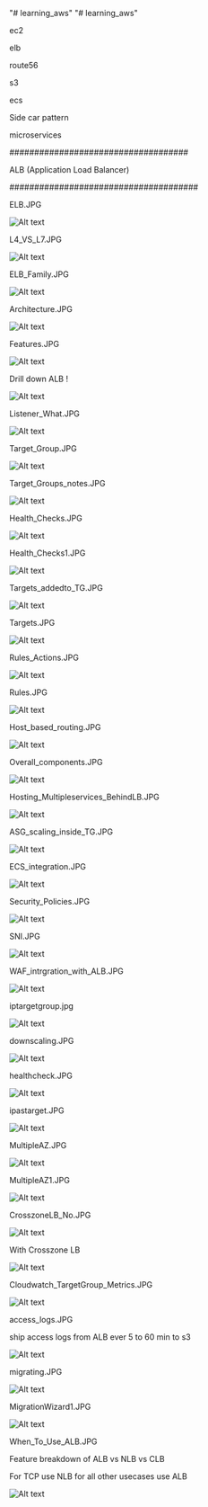 "# learning_aws" 
"# learning_aws" 

ec2

elb

route56

s3

ecs


Side car pattern

microservices

####################################

ALB (Application Load Balancer)

######################################

ELB.JPG

![Alt text](ELB.JPG?raw=true "ELB")

L4_VS_L7.JPG

![Alt text](L4_VS_L7.JPG?raw=true "L4_VS_L7")

ELB_Family.JPG

![Alt text](ELB_Family.JPG?raw=true "ELB_Family")

Architecture.JPG

![Alt text](Architecture.JPG?raw=true "Architecture")

Features.JPG

![Alt text](Features.JPG?raw=true "Features")

Drill down ALB  !

![Alt text](Listeners.JPG?raw=true "Listeners")

Listener_What.JPG

![Alt text](Listener_What.JPG?raw=true "Listener_What")

Target_Group.JPG

![Alt text](Target_Group.JPG?raw=true "Target_Group")

Target_Groups_notes.JPG

![Alt text](Target_Groups_notes.JPG?raw=true "Target_Groups_notes")


Health_Checks.JPG

![Alt text](Health_Checks.JPG?raw=true "Health_Checks")


Health_Checks1.JPG

![Alt text](Health_Checks1.JPG?raw=true "Health_Checks1")

Targets_addedto_TG.JPG

![Alt text](Targets_addedto_TG.JPG?raw=true "Targets_addedto_TG")

Targets.JPG

![Alt text](Targets.JPG?raw=true "Targets.JPG")

Rules_Actions.JPG

![Alt text](Rules_Actions.JPG?raw=true "Rules_Actions.JPG")

Rules.JPG

![Alt text](Rules.JPG?raw=true "Rules.JPG")

Host_based_routing.JPG

![Alt text](Host_based_routing.JPG?raw=true "Host_based_routing.JPG")

Overall_components.JPG

![Alt text](Overall_components.JPG?raw=true "Overall_components.JPG")

Hosting_Multipleservices_BehindLB.JPG

![Alt text](Hosting_Multipleservices_BehindLB.JPG?raw=true "Hosting_Multipleservices_BehindLB.JPG")

ASG_scaling_inside_TG.JPG

![Alt text](ASG_scaling_inside_TG.JPG?raw=true "ASG_scaling_inside_TG.JPG")

ECS_integration.JPG

![Alt text](ECS_integration.JPG?raw=true "ECS_integration.JPG")

Security_Policies.JPG

![Alt text](Security_Policies.JPG?raw=true "Security_Policies.JPG")

SNI.JPG

![Alt text](SNI.JPG?raw=true "SNI.JPG")

WAF_intrgration_with_ALB.JPG

![Alt text](WAF_intrgration_with_ALB.JPG?raw=true "WAF_intrgration_with_ALB.JPG")

iptargetgroup.jpg

![Alt text](iptargetgroup.JPG?raw=true "iptargetgroup")


downscaling.JPG

![Alt text](downscaling.JPG?raw=true "downscaling")

healthcheck.JPG

![Alt text](healthcheck.JPG?raw=true "healthcheck")

ipastarget.JPG

![Alt text](ipastarget.JPG?raw=true "ipastarget")


MultipleAZ.JPG

![Alt text](MultipleAZ.JPG?raw=true "MultipleAZ")

MultipleAZ1.JPG

![Alt text](MultipleAZ1.JPG?raw=true "MultipleAZ1")


CrosszoneLB_No.JPG

![Alt text](CrosszoneLB_No.JPG?raw=true "CrosszoneLB_No")


With Crosszone LB

![Alt text](CrosszoneLB_Yes.JPG?raw=true "CrosszoneLB_Yes")

Cloudwatch_TargetGroup_Metrics.JPG

![Alt text](Cloudwatch_TargetGroup_Metrics.JPG?raw=true "Cloudwatch_TargetGroup_Metrics")


access_logs.JPG

ship access logs from ALB ever 5 to 60 min to s3

![Alt text](access_logs.JPG?raw=true "access_logs")


migrating.JPG

![Alt text](migrating.JPG?raw=true "migrating")

MigrationWizard1.JPG

![Alt text](MigrationWizard1.JPG?raw=true "MigrationWizard1")


When_To_Use_ALB.JPG

Feature breakdown of ALB vs NLB vs CLB

For TCP use NLB for all other usecases use ALB

![Alt text](When_To_Use_ALB.JPG?raw=true "When_To_Use_ALB")

